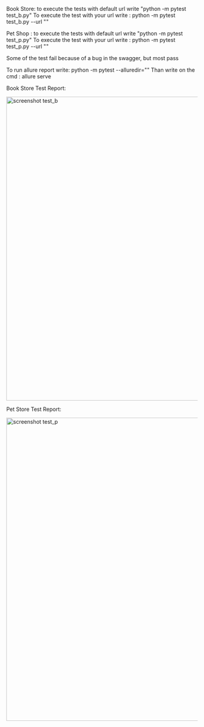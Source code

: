 Book Store: to execute the tests with default url write "python -m pytest test_b.py"
To execute the test with your url write : python -m pytest test_b.py --url "<your-url>"

Pet Shop : to execute the tests with default url write "python -m pytest test_p.py"
To execute the test with your url write : python -m pytest test_p.py --url "<your-url>"

Some of the test fail because of a bug in the swagger, but most pass


To run allure report write: python -m pytest --alluredir="<yourlocation>" <testname>
Than write on the cmd : allure serve <yourlocation>

Book Store Test Report:

<img width="800" alt="screenshot test_b" src="https://user-images.githubusercontent.com/97604250/186412660-4aa0c345-af39-4701-a837-944a0cc87725.png">


Pet Store Test Report:


<img width="798" alt="screenshot test_p" src="https://user-images.githubusercontent.com/97604250/186412769-8d16f558-0141-4e9a-9c05-409a9ed6e181.png">


